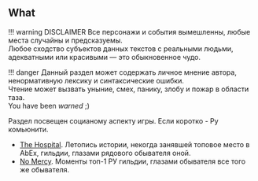 What
----

!!! warning DISCLAIMER
    Все персонажи и события вымешленны, любые места случайны и предсказуемы.  
    Любое сходство субъектов данных текстов с реальными людьми, адекватными или красивыми — это обыкновенное чудо.  

!!! danger
    Данный раздел может содержать личное мнение автора, ненормативную лексику и синтаксические ошибки.  
    Чтение может вызвать уныние, смех, панику, злобу и пожар в области таза.  
    You have been _warned_ ;)

Раздел посвещен социаному аспекту игры.
Если коротко - Ру комьюнити.

- [The Hospital](th-retirement.md). Летопись истории, некогда занявшей топовое место в AbEx, гильдии, глазами рядового обывателя оной.
- [No Mercy](nm-respect.md). Моменты топ-1 РУ гильдии, глазами обывателя все того же обывателя.  

